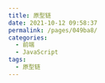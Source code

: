 ```yaml
---
title: 原型链
date: 2021-10-12 09:58:37
permalink: /pages/049ba8/
categories:
  - 前端
  - JavaScript
tags:
  - 原型链
---
```



